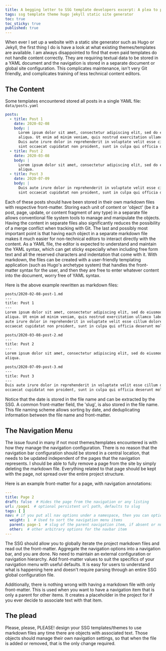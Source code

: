 ```yaml
---
title: A begging letter to SSG template developers excerpt: A plea to properly design SSG templates and their content
tags: ssg template theme hugo jekyll static site generator
toc: true  
toc_sticky: true  
published: true
---
```


When ever I set up a website with a static site generator such as Hugo or Jekyll, the first thing I do is have a look at
what existing themes/templates are available. I am always disappointed to find that even paid templates do not handle
content correctly. They are requiring textual data to be stored in a YAML document and the navigation is stored in a
separate document or global site configuration. This complicates maintenance, isn't very Git friendly, and complicates
training of less technical content editors.

## The Content

Some templates encountered stored all posts in a single YAML file: `data/posts.yaml`

```yaml
posts:
  - title: Post 1
    date: 2020-02-08
    body: |
      Lorem ipsum dolor sit amet, consectetur adipiscing elit, sed do eiusmod tempor incididunt ut labore et dolore magna 
      aliqua. Ut enim ad minim veniam, quis nostrud exercitation ullamco laboris nisi ut aliquip ex ea commodo consequat. 
      Duis aute irure dolor in reprehenderit in voluptate velit esse cillum dolore eu fugiat nulla pariatur. Excepteur 
      sint occaecat cupidatat non proident, sunt in culpa qui officia deserunt mollit anim id est laborum.
  - title: Post 2
    date: 2020-03-08
    body: |
      Lorem ipsum dolor sit amet, consectetur adipiscing elit, sed do eiusmod tempor incididunt ut labore et dolore magna 
      aliqua.
  - title: Post 3
    date: 2020-07-09
    body: |
      Duis aute irure dolor in reprehenderit in voluptate velit esse cillum dolore eu fugiat nulla pariatur. Excepteur 
      sint occaecat cupidatat non proident, sunt in culpa qui officia deserunt mollit anim id est laborum.
```

Each of these posts should have been stored in their own markdown files with respective front-matter. Storing each unit
of content or 'object' (be it a post, page, update, or content fragment of any type) in a separate file allows
conventional file system tools to manage and manipulate the objects. Having the content in separate files also
significantly reduces the possibility of a merge conflict when tracking with Git. The last and possibly most important
point is that having each object in a separate markdown file makes it much easier for non-technical editors to interact
directly with the content. As a YAML file, the editor is expected to understand and maintain the YAML syntax, which can
get sticky especially when including free form text and all the reserved characters and indentation that come with it.
With markdown, the files can be created with a user-friendly templating application (such as Hugo's archetype system)
that handles the front-matter syntax for the user, and then they are free to enter whatever content into the document,
worry free of YAML syntax.

Here is the above example rewritten as markdown files:

```markdown
posts/2020-02-08-post-1.md
---
title: Post 1
---
Lorem ipsum dolor sit amet, consectetur adipiscing elit, sed do eiusmod tempor incididunt ut labore et dolore magna
aliqua. Ut enim ad minim veniam, quis nostrud exercitation ullamco laboris nisi ut aliquip ex ea commodo consequat. Duis
aute irure dolor in reprehenderit in voluptate velit esse cillum dolore eu fugiat nulla pariatur. Excepteur sint
occaecat cupidatat non proident, sunt in culpa qui officia deserunt mollit anim id est laborum.
```

```markdown
posts/2020-03-08-post-2.md
---
title: Post 2
---
Lorem ipsum dolor sit amet, consectetur adipiscing elit, sed do eiusmod tempor incididunt ut labore et dolore magna
aliqua.
```

```markdown
posts/2020-07-09-post-3.md
---
title: Post 3
---
Duis aute irure dolor in reprehenderit in voluptate velit esse cillum dolore eu fugiat nulla pariatur. Excepteur sint
occaecat cupidatat non proident, sunt in culpa qui officia deserunt mollit anim id est laborum.
```

Notice that the date is stored in the file name and can be extracted by the SSG. A common front-matter field, the 'slug', 
is also stored in the file name. This file naming scheme allows sorting by date, and deduplicating information
between the file name and front-matter.

## The Navigation Menu

The issue found in many if not most themes/templates encountered is with how they manage the navigation configuration.
There is no reason that the navigation bar configuration should be stored in a central location, that needs to be
updated independent of the pages that the navigation represents. I should be able to fully remove a page from the site
by simply deleting the markdown file. Everything related to that page should be kept with the page, not spread over the
entire project structure.

Here is an example front-matter for a page, with navigation annotations:

```yaml
---
title: Page 2
draft: false  # Hides the page from the navigation or any listing
url: /page1  # optional persistent url path, defaults to slug
tags: [ ]
nav: # if you put all nav options under a namespace, then you can optionally remove the page from the nav bar by setting `nav: false`
  weight: 1  # Used to sort the navigation menu items
  parent: page-1  # slug of the parent navigation item, if absent or null then top most navigation menu
  other:  # other arbitrary options for the navbar item
---
```

The SSG should allow you to globally iterate the project markdown files and read out the front-matter. Aggregate the
navigation options into a navigation bar, and you are done. No need to maintain an external configuration or navigation
hierarchy. Add front-matter values to suit the specifics of your navigation menu with useful defaults. It is easy for
users to understand what is happening here and doesn't require parsing through an entire SSG global configuration file.

Additionally, there is nothing wrong with having a markdown file with only front-matter. This is used when you want to
have a navigation item that is only a parent for other items. It creates a placeholder in the project for if you ever
decide to associate text with that item.

## The plead

Please, please, PLEASE! design your SSG templates/themes to use markdown files any time there are objects with
associated text. Those objects should manage their own navigation settings, so that when the file is added or removed,
that is the only change required.

